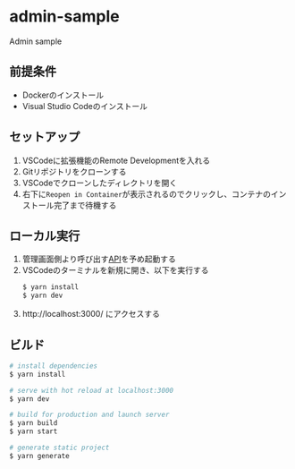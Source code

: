 # admin-sample

Admin sample

## 前提条件
- Dockerのインストール
- Visual Studio Codeのインストール

## セットアップ

1. VSCodeに拡張機能のRemote Developmentを入れる
1. Gitリポジトリをクローンする
1. VSCodeでクローンしたディレクトリを開く
1. 右下に`Reopen in Container`が表示されるのでクリックし、コンテナのインストール完了まで待機する

## ローカル実行
1. 管理画面側より呼び出す[API](https://github.com/htnk128/kotlin-ddd-sample#run-application)を予め起動する
1. VSCodeのターミナルを新規に開き、以下を実行する
    ```bash
    $ yarn install
    $ yarn dev
    ```
1. http://localhost:3000/ にアクセスする

## ビルド

```bash
# install dependencies
$ yarn install

# serve with hot reload at localhost:3000
$ yarn dev

# build for production and launch server
$ yarn build
$ yarn start

# generate static project
$ yarn generate
```
